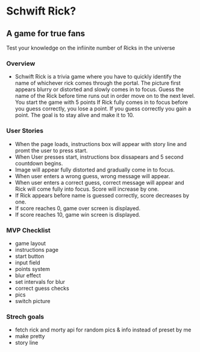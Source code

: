 # Schwift Rick?
## A game for true fans
Test your knowledge on the infiinite number of Ricks in the universe

### Overview
* Schwift Rick is a trivia game where you have to quickly identify the name of whichever rick comes through the portal. The picture first appears blurry or distorted and slowly comes in to focus. Guess the name of the Rick before time runs out in order move on to the next level. You start the game with 5 points
If Rick fully comes in to focus before you guess correctly, you lose a point.
If you guess correctly you gain a point. The goal is to stay alive and make it to 10.


### User Stories
* When the page loads, instructions box will appear with story line and promt the user to press start.
* When User presses start, instructions box dissapears and 5 second countdown begins.
* Image will appear fully distorted and gradually come in to focus.
* When user enters a wrong guess, wrong message will appear.
* When user enters a correct guess, correct message will appear and Rick will come fully into focus. Score will increase by one.
* If Rick appears before name is guessed correctly, score decreases by one.
* If score reaches 0, game over screen is displayed.
* If score reaches 10, game win screen is displayed.


### MVP Checklist
* game layout
* instructions page
* start button
* input field 
* points system
* blur effect
* set intervals for blur
* correct guess checks
* pics
* switch picture 

### Strech goals
* fetch rick and morty api for random pics & info instead of preset by me
* make pretty
* story line





